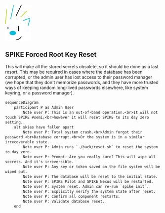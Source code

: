 ![SPIKE](../../assets/spike-banner.png)

## SPIKE Forced Root Key Reset

This will make all the stored secrets obsolete, so it should be done
as a last resort. This may be required in cases where the database has been
corrupted, or the admin user has lost access to their password manager
(we hope that they don't memorize passwords, and they have more trusted ways
of keeping random long-lived passwords elsewhere, like system keyring, or a
password manager).

```mermaid
sequenceDiagram
    participant P as Admin User
        Note over P: This is an out-of-band operation.<br>It will not touch SPIRE #semi;<br>however it will reset SPIKE to its day zero setting.
    alt skies have fallen apart
        Note over P: Total system crash.<br>Admin forgot their password.<br>Database corrupt.<br>Or the system is in a similar irrecoverable state.
        Note over P: Admin runs `./hack/reset.sh` to reset the system to day zero.
        Note over P: Prompt: Are you really sure? This will wipe all secrets. And it's irreversible.
        Note over P: Any key or token saved on the file system will be wiped out.
        Note over P: The database will be reset to the initial state.
        Note over P: SPIKE Pilot and SPIKE Nexus will be restarted.
        Note over P: System reset. Admin can re-run `spike init`.
        Note over P: Explicitly verify the system state after reset.
        Note over P: Confirm all component restarts.
        Note over P: Validate database reset.
    end
```